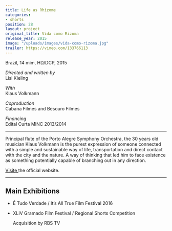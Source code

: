 ```yaml
---
title: Life as Rhizome
categories:
- shorts
position: 28
layout: project
original_title: Vida como Rizoma
release_year: 2015
image: "/uploads/images/vida-como-rizoma.jpg"
trailer: https://vimeo.com/133766113
---
```


Brazil, 14 mim, HD/DCP, 2015

_Directed and written by_  
Lisi Kieling

_With_  
Klaus Volkmann

_Coproduction_  
Cabana Filmes and Besouro Filmes

_Financing_  
Edital Curta MINC 2013/2014

---

Principal flute of the Porto Alegre Symphony Orchestra, the 30 years old musician Klaus Volkmann is the purest expression of someone connected with a simple and sustainable way of life, transportation and direct contact with the city and the nature. A way of thinking that led him to face existence as something potentially capable of branching out in any direction.

[Visite ](http://vidacomorizoma.com.br/)the official website.

---

## Main Exhibitions

- É Tudo Verdade / It’s All True Film Festival 2016
- XLIV Gramado Film Festival / Regional Shorts Competition

  Acquisition by RBS TV
